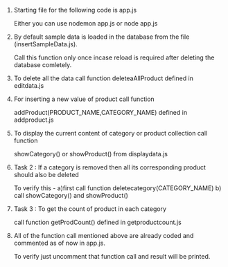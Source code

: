 1.  Starting file for the following code is app.js
    
    Either you can use nodemon app.js  or node app.js

2. By default sample data is loaded in the database from the file (insertSampleData.js).

    Call this function only once incase reload is required after deleting the database comletely.


3. To delete all the data call function deleteaAllProduct defined in editdata.js


4. For inserting a new value of product call function 

    addProduct(PRODUCT_NAME,CATEGORY_NAME) defined in addproduct.js

5. To display the current content of category or product collection call function 

    showCategory() or showProduct() from displaydata.js

6. Task 2 : If a category is removed then all its corresponding product should also be deleted
    
    To verify this -
    a)first call function deletecategory(CATEGORY_NAME)
    b) call showCategory() and showProduct()


7. Task  3 : To  get the count of product in each category
    
    call function getProdCount() defined in getproductcount.js


8. All of the function call mentioned above are already coded and commented as of now in app.js. 

    To verify just uncomment that function call and result will be printed.



